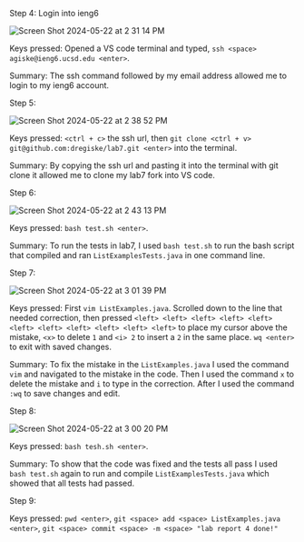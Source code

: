 Step 4: Login into ieng6

![Screen Shot 2024-05-22 at 2 31 14 PM](https://github.com/dregiske/cse15l-lab-reports/assets/146780188/41cc762a-04b3-4c03-b149-ea728c40a4d4)

Keys pressed: Opened a VS code terminal and typed, `ssh <space> agiske@ieng6.ucsd.edu <enter>`.

Summary: The ssh command followed by my email address allowed me to login to my ieng6 account.

Step 5:

![Screen Shot 2024-05-22 at 2 38 52 PM](https://github.com/dregiske/cse15l-lab-reports/assets/146780188/a47961eb-23ca-4172-b7c1-9b3a6acd3141)

Keys pressed: `<ctrl + c>` the ssh url, then `git clone <ctrl + v> git@github.com:dregiske/lab7.git <enter>` into the terminal.

Summary: By copying the ssh url and pasting it into the terminal with git clone it allowed me to clone my lab7 fork into VS code.

Step 6:

![Screen Shot 2024-05-22 at 2 43 13 PM](https://github.com/dregiske/cse15l-lab-reports/assets/146780188/aedcccef-7684-4dfe-8101-3deed20c6ca4)

Keys pressed: `bash test.sh <enter>`.

Summary: To run the tests in lab7, I used `bash test.sh` to run the bash script that compiled and ran `ListExamplesTests.java` in one command line.

Step 7:

![Screen Shot 2024-05-22 at 3 01 39 PM](https://github.com/dregiske/cse15l-lab-reports/assets/146780188/e173ebdb-4f8b-4a4b-8d3e-966e982869a0)

Keys pressed: First `vim ListExamples.java`. Scrolled down to the line that needed correction, then pressed `<left> <left> <left> <left> <left> <left> <left> <left> <left> <left> <left>` to place my cursor above the mistake, `<x>` to delete `1` and `<i> 2` to insert a `2` in the same place. `wq <enter>` to exit with saved changes.

Summary: To fix the mistake in the `ListExamples.java` I used the command `vim` and navigated to the mistake in the code. Then I used the command `x` to delete the mistake and `i` to type in the correction. After I used the command `:wq` to save changes and edit.

Step 8:

![Screen Shot 2024-05-22 at 3 00 20 PM](https://github.com/dregiske/cse15l-lab-reports/assets/146780188/05c09d67-ab77-4cde-a929-cdfec7c33249)

Keys pressed: `bash tesh.sh <enter>`.

Summary: To show that the code was fixed and the tests all pass I used `bash test.sh` again to run and compile `ListExamplesTests.java` which showed that all tests had passed.

Step 9:


Keys pressed: `pwd <enter>`, `git <space> add <space> ListExamples.java <enter>`, `git <space> commit <space> -m <space> "lab report 4 done!"`
